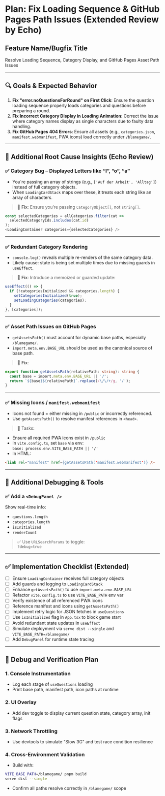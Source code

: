 # Plan: Fix Loading Sequence & GitHub Pages Path Issues (Extended Review by Echo)

## Feature Name/Bugfix Title
Resolve Loading Sequence, Category Display, and GitHub Pages Asset Path Issues

---

## 🔍 Goals & Expected Behavior

1. **Fix "error.noQuestionsForRound" on First Click**: Ensure the question loading sequence properly loads categories and questions before preparing a round.
2. **Fix Incorrect Category Display in Loading Animation**: Correct the issue where category names display as single characters due to faulty data handling.
3. **Fix GitHub Pages 404 Errors**: Ensure all assets (e.g., `categories.json`, `manifest.webmanifest`, PWA icons) load correctly under `/blamegame/`.

---

## 🧠 Additional Root Cause Insights (Echo Review)

### ✅ Category Bug – Displayed Letters like “I”, “o”, “a”

- You're passing an array of strings (e.g., `['Auf der Arbeit', 'Alltag']`) instead of full category objects.
- When `LoadingCardStack` maps over these, it treats each string like an array of characters.

> 🔧 **Fix**: Ensure you're passing `CategoryObject[]`, not `string[]`.

```ts
const selectedCategories = allCategories.filter(cat =>
  selectedCategoryIds.includes(cat.id)
);
<LoadingContainer categories={selectedCategories} />
```

---

### ✅ Redundant Category Rendering

- `console.log()` reveals multiple re-renders of the same category data.
- Likely cause: state is being set multiple times due to missing guards in `useEffect`.

> 🔧 **Fix**: Introduce a memoized or guarded update:

```ts
useEffect(() => {
  if (!categoriesInitialized && categories.length) {
    setCategoriesInitialized(true);
    setLoadingCategories(categories);
  }
}, [categories]);
```

---

### ✅ Asset Path Issues on GitHub Pages

- `getAssetsPath()` must account for dynamic base paths, especially `/blamegame/`.
- `import.meta.env.BASE_URL` should be used as the canonical source of base path.

> 🔧 **Fix**:

```ts
export function getAssetsPath(relativePath: string): string {
  const base = import.meta.env.BASE_URL || '/';
  return `${base}${relativePath}`.replace(/\/\/+/g, '/');
}
```

---

### ✅ Missing Icons / `manifest.webmanifest`

- Icons not found = either missing in `/public` or incorrectly referenced.
- Use `getAssetsPath()` to resolve manifest references in `<head>`.

> 🔧 Tasks:

- Ensure all required PWA icons exist in `/public`
- In `vite.config.ts`, set `base` via env:  
  `base: process.env.VITE_BASE_PATH || '/'`
- In HTML:

```html
<link rel="manifest" href={getAssetsPath('manifest.webmanifest')} />
```

---

## 🧪 Additional Debugging & Tools

### ✅ Add a `<DebugPanel />`

Show real-time info:
- `questions.length`
- `categories.length`
- `isInitialized`
- `renderCount`

> ✅ Use `URLSearchParams` to toggle:  
> `?debug=true`

---

## ✅ Implementation Checklist (Extended)

- [ ] Ensure `LoadingContainer` receives full category objects
- [ ] Add guards and logging to `LoadingCardStack`
- [ ] Enhance `getAssetsPath()` to use `import.meta.env.BASE_URL`
- [ ] Refactor `vite.config.ts` to use `VITE_BASE_PATH` env var
- [ ] Verify existence of all referenced PWA icons
- [ ] Reference manifest and icons using `getAssetsPath()`
- [ ] Implement retry logic for JSON fetches in `useQuestions`
- [ ] Use `isInitialized` flag in `App.tsx` to block game start
- [ ] Avoid redundant state updates in `useEffect`
- [ ] Simulate deployment via `serve dist --single` and `VITE_BASE_PATH=/blamegame/`
- [ ] Add `DebugPanel` for runtime state tracing

---

## 🧪 Debug and Verification Plan

### 1. **Console Instrumentation**

- Log each stage of `useQuestions` loading
- Print base path, manifest path, icon paths at runtime

### 2. **UI Overlay**

- Add dev toggle to display current question state, category array, init flags

### 3. **Network Throttling**

- Use devtools to simulate "Slow 3G" and test race condition resilience

### 4. **Cross-Environment Validation**

- Build with:
```bash
VITE_BASE_PATH=/blamegame/ pnpm build
serve dist --single
```

- Confirm all paths resolve correctly in `/blamegame/` scope
